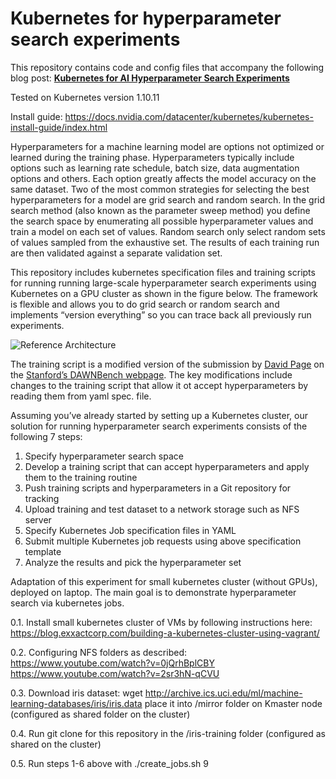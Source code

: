 # Kubernetes for hyperparameter search experiments

This repository contains code and config files that accompany the following blog post: **[Kubernetes for AI Hyperparameter Search Experiments](https://devblogs.nvidia.com/kubernetes-ai-hyperparameter-search-experiments)**

Tested on Kubernetes version 1.10.11

Install guide: https://docs.nvidia.com/datacenter/kubernetes/kubernetes-install-guide/index.html

Hyperparameters for a machine learning model are options not optimized or learned during the training phase. Hyperparameters typically include options such as learning rate schedule, batch size, data augmentation options and others. Each option greatly affects the model accuracy on the same dataset. Two of the most common strategies for selecting the best hyperparameters for a model are grid search and random search. In the grid search method  (also known as the parameter sweep method) you define the search space by enumerating all possible hyperparameter values and train a model on each set of values. Random search only select random sets of values sampled from the exhaustive set. The results of each training run are then validated against a separate validation set.

This repository includes kubernetes specification files and training scripts for running running large-scale hyperparameter search experiments using Kubernetes on a GPU cluster as shown in the figure below.
The framework is flexible and allows you to do grid search or random search and implements “version everything” so you can trace back all previously run experiments.

![Reference Architecture](k8s_hyperparam_ref_arch.PNG "Reference Architecture")

The training script is a modified version of the submission by [David Page](https://github.com/davidcpage/cifar10-fast/tree/d31ad8d393dd75147b65f261dbf78670a97e48a8) on the [Stanford’s DAWNBench webpage](https://dawn.cs.stanford.edu/benchmark/CIFAR10/train.html). The key modifications include changes to the training script that allow it ot accept hyperparameters by reading them from yaml spec. file.

Assuming you’ve already started by setting up a Kubernetes cluster, our solution for running hyperparameter search experiments consists of the following 7 steps:

1. Specify hyperparameter search space
2. Develop a training script that can accept hyperparameters and apply them to the training routine
3. Push training scripts and hyperparameters in a Git repository for tracking
4. Upload training and test dataset to a network storage such as NFS server
5. Specify Kubernetes Job specification files in YAML
6. Submit multiple Kubernetes job requests using above specification template
7. Analyze the results and pick the hyperparameter set

Adaptation of this experiment for small kubernetes cluster (without GPUs), deployed on laptop.
The main goal is to demonstrate hyperparameter search via kubernetes jobs.

0.1. Install small kubernetes cluster of VMs by following instructions here:
    https://blog.exxactcorp.com/building-a-kubernetes-cluster-using-vagrant/

0.2. Configuring NFS folders as described:
    https://www.youtube.com/watch?v=0jQrhBplCBY
    https://www.youtube.com/watch?v=2sr3hN-qCVU

0.3. Download iris dataset:
    wget http://archive.ics.uci.edu/ml/machine-learning-databases/iris/iris.data
    place it into /mirror folder on Kmaster node (configured as shared folder on the cluster)

0.4. Run git clone for this repository in the /iris-training folder (configured as shared on the cluster)

0.5. Run steps 1-6 above with ./create_jobs.sh 9
